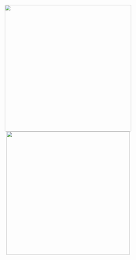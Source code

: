 <p align="center">
<img src="https://github-readme-stats.vercel.app/api?username=StephanZaaijer&show_icons=true&count_private=true" width="410"/>
<img src="https://github-readme-stats.vercel.app/api/top-langs/?username=StephanZaaijer&layout=compact&count_private=true" width="400" />
</p>
<!--
**StephanZaaijer/StephanZaaijer** is a ✨ _special_ ✨ repository because its `README.md` (this file) appears on your GitHub profile.

Here are some ideas to get you started:

- 🔭 I’m currently working on ...
- 🌱 I’m currently learning ...
- 👯 I’m looking to collaborate on ...
- 🤔 I’m looking for help with ...
- 💬 Ask me about ...
- 📫 How to reach me: ...
- 😄 Pronouns: ...
- ⚡ Fun fact: ...
-->
